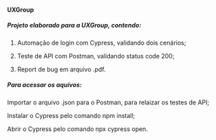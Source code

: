 #### UXGroup
##### Projeto elaborado para a UXGroup, contendo:
1. Automação de login com Cypress, validando dois cenários;

2. Teste de API com Postman, validando status code 200;

3. Report de bug em arquivo .pdf.

##### Para acessar os aquivos:
Importar o arquivo .json para o Postman, para relaizar os testes de API;

Instalar o Cypress pelo comando npm install;

Abrir o Cypress pelo comando npx cypress open.

